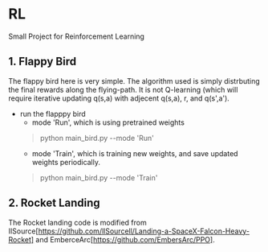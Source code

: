 # RL
Small Project for Reinforcement Learning

## 1. Flappy Bird
The flappy bird here is very simple. The algorithm used is simply distrbuting the final rewards along the flying-path. It is not Q-learning (which will require iterative updating q(s,a) with adjecent q(s,a), r, and q(s',a').

* run the flapppy bird
  * mode 'Run', which is using pretrained weights
  > python main_bird.py --mode 'Run'
  * mode 'Train', which is training new weights, and save updated weights periodically. 
  > python main_bird.py --mode 'Train'
  
## 2. Rocket Landing
  The Rocket landing code is modified from IISource[https://github.com/llSourcell/Landing-a-SpaceX-Falcon-Heavy-Rocket] and EmberceArc[https://github.com/EmbersArc/PPO]. 
  
